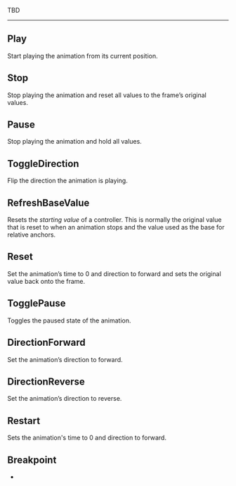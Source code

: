 TBD

___

## Play

Start playing the animation from its current position.

## Stop

Stop playing the animation and reset all values to the frame’s original values.

## Pause

Stop playing the animation and hold all values.

## ToggleDirection

Flip the direction the animation is playing.

## RefreshBaseValue

Resets the *starting value* of a controller. This is normally the original value that is reset to when an animation stops and the value used as the base for relative anchors.

## Reset

Set the animation’s time to 0 and direction to forward and sets the original value back onto the frame.

## TogglePause

Toggles the paused state of the animation.

## DirectionForward

Set the animation’s direction to forward.

## DirectionReverse

Set the animation’s direction to reverse.

## Restart

Sets the animation's time to 0 and direction to forward.

## Breakpoint

-